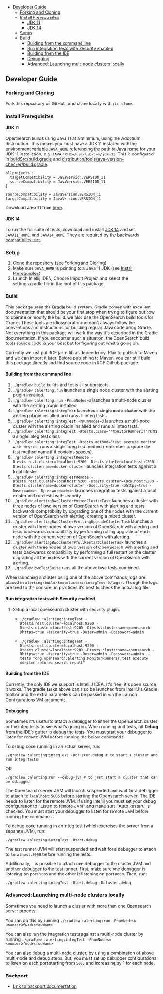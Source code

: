 - [Developer Guide](#developer-guide)
  - [Forking and Cloning](#forking-and-cloning)
  - [Install Prerequisites](#install-prerequisites)
    - [JDK 11](#jdk-11)
    - [JDK 14](#jdk-14)
  - [Setup](#setup)
  - [Build](#build)
    - [Building from the command line](#building-from-the-command-line)
    - [Run integration tests with Security enabled](#run-integration-tests-with-security-enabled)
    - [Building from the IDE](#building-from-the-ide)
    - [Debugging](#debugging)
    - [Advanced: Launching multi node clusters locally](#advanced-launching-multi-node-clusters-locally)

## Developer Guide

### Forking and Cloning

Fork this repository on GitHub, and clone locally with `git clone`.

### Install Prerequisites

#### JDK 11

OpenSearch builds using Java 11 at a minimum, using the Adoptium distribution. This means you must have a JDK 11 installed with the environment variable `JAVA_HOME` referencing the path to Java home for your JDK 11 installation, e.g. `JAVA_HOME=/usr/lib/jvm/jdk-11`. This is configured in [buildSrc/build.gradle](buildSrc/build.gradle) and [distribution/tools/java-version-checker/build.gradle](distribution/tools/java-version-checker/build.gradle).

```
allprojects {
  targetCompatibility = JavaVersion.VERSION_11
  sourceCompatibility = JavaVersion.VERSION_11
}
```

```
sourceCompatibility = JavaVersion.VERSION_11
targetCompatibility = JavaVersion.VERSION_11
```

Download Java 11 from [here](https://adoptium.net/releases.html?variant=openjdk11).

#### JDK 14

To run the full suite of tests, download and install [JDK 14](https://jdk.java.net/archive/) and set `JAVA11_HOME`, and `JAVA14_HOME`. They are required by the [backwards compatibility test](./TESTING.md#testing-backwards-compatibility).

### Setup

1. Clone the repository (see [Forking and Cloning](#forking-and-cloning))
2. Make sure `JAVA_HOME` is pointing to a Java 11 JDK (see [Install Prerequisites](#install-prerequisites))
3. Launch Intellij IDEA, Choose Import Project and select the settings.gradle file in the root of this package.

### Build

This package uses the [Gradle](https://docs.gradle.org/current/userguide/userguide.html) build system. Gradle comes with excellent documentation that should be your first stop when trying to figure out how to operate or modify the build. we also use the OpenSearch build tools for Gradle. These tools are idiosyncratic and don't always follow the conventions and instructions for building regular Java code using Gradle. Not everything in this package will work the way it's described in the Gradle documentation. If you encounter such a situation, the OpenSearch build tools [source code](https://github.com/opensearch-project/OpenSearch/tree/main/buildSrc/src/main/groovy/org/opensearch/gradle) is your best bet for figuring out what's going on.

Currently we just put RCF jar in lib as dependency. Plan to publish to Maven and we can import it later. Before publishing to Maven, you can still build this package directly and find source code in RCF Github package.

#### Building from the command line

1. `./gradlew build` builds and tests all subprojects.
2. `./gradlew :alerting:run` launches a single node cluster with the alerting plugin installed.
3. `./gradlew :alerting:run -PnumNodes=3` launches a multi-node cluster with the alerting plugin installed.
4. `./gradlew :alerting:integTest` launches a single node cluster with the alerting plugin installed and runs all integ tests.
5. `./gradlew :alerting:integTest -PnumNodes=3` launches a multi-node cluster with the alerting plugin installed and runs all integ tests.
6. `./gradlew :alerting:integTest -Dtests.class="*MonitorRunnerIT"` runs a single integ test class
7. `./gradlew :alerting:integTest -Dtests.method="test execute monitor with dryrun"` runs a single integ test method
 (remember to quote the test method name if it contains spaces).
8. `./gradlew :alerting:integTestRemote -Dtests.rest.cluster=localhost:9200 -Dtests.cluster=localhost:9200 -Dtests.clustername=docker-cluster` launches integration tests against a local cluster
9. `./gradlew :alerting:integTestRemote -Dtests.rest.cluster=localhost:9200 -Dtests.cluster=localhost:9200 -Dtests.clustername=docker-cluster -Dsecurity=true -Dhttps=true -Duser=admin -Dpassword=admin` launches integration tests against a local cluster and run tests with security
10. `./gradlew alertingBwcCluster#mixedClusterTask` launches a cluster with three nodes of bwc version of OpenSearch with alerting and tests backwards compatibility by upgrading one of the nodes with the current version of OpenSearch with alerting, creating a mixed cluster.
11. `./gradlew alertingBwcCluster#rollingUpgradeClusterTask` launches a cluster with three nodes of bwc version of OpenSearch with alerting and tests backwards compatibility by performing rolling upgrade of each node with the current version of OpenSearch with alerting.
12. `./gradlew alertingBwcCluster#fullRestartClusterTask` launches a cluster with three nodes of bwc version of OpenSearch with alerting and tests backwards compatibility by performing a full restart on the cluster upgrading all the nodes with the current version of OpenSearch with alerting.
13. `./gradlew bwcTestSuite` runs all the above bwc tests combined.

When launching a cluster using one of the above commands, logs are placed in `alerting/build/testclusters/integTest-0/logs/`. Though the logs are teed to the console, in practices it's best to check the actual log file.

#### Run integration tests with Security enabled 

1. Setup a local opensearch cluster with security plugin.

   - `./gradlew :alerting:integTest -Dtests.rest.cluster=localhost:9200 -Dtests.cluster=localhost:9200 -Dtests.clustername=opensearch -Dhttps=true -Dsecurity=true -Duser=admin -Dpassword=admin`

   - `./gradlew :alerting:integTest -Dtests.rest.cluster=localhost:9200 -Dtests.cluster=localhost:9200 -Dtests.clustername=opensearch -Dhttps=true -Dsecurity=true -Duser=admin -Dpassword=admin --tests "org.opensearch.alerting.MonitorRunnerIT.test execute monitor returns search result"`


#### Building from the IDE

Currently, the only IDE we support is IntelliJ IDEA.  It's free, it's open source, it works. The gradle tasks above can also be launched from IntelliJ's Gradle toolbar and the extra parameters can be passed in via the Launch Configurations VM arguments. 

#### Debugging

Sometimes it's useful to attach a debugger to either the Opensearch cluster or the integ tests to see what's going on. When running unit tests, hit **Debug** from the IDE's gutter to debug the tests.
You must start your debugger to listen for remote JVM before running the below commands.

To debug code running in an actual server, run:

```
./gradlew :alerting:integTest -Dcluster.debug # to start a cluster and run integ tests
```

OR

```
./gradlew :alerting:run --debug-jvm # to just start a cluster that can be debugged
```

The Opensearch server JVM will launch suspended and wait for a debugger to attach to `localhost:5005` before starting the Opensearch server. The IDE needs to listen for the remote JVM. If using Intellij you must set your debug configuration to "Listen to remote JVM" and make sure "Auto Restart" is checked. You must start your debugger to listen for remote JVM before running the commands.

To debug code running in an integ test (which exercises the server from a separate JVM), run:

```
./gradlew :alerting:integTest -Dtest.debug 
```

The test runner JVM will start suspended and wait for a debugger to attach to `localhost:8000` before running the tests.

Additionally, it is possible to attach one debugger to the cluster JVM and another debugger to the test runner. First, make sure one debugger is listening on port `5005` and the other is listening on port `8000`. Then, run:
```
./gradlew :alerting:integTest -Dtest.debug -Dcluster.debug
```

### Advanced: Launching multi-node clusters locally

Sometimes you need to launch a cluster with more than one Opensearch server process.

You can do this by running `./gradlew :alerting:run -PnumNodes=<numberOfNodesYouWant>`

You can also run the integration tests against a multi-node cluster by running `./gradlew :alerting:integTest -PnumNodes=<numberOfNodesYouWant>`

You can also debug a multi-node cluster, by using a combination of above multi-node and debug steps.
But, you must set up debugger configurations to listen on each port starting from `5005` and increasing by 1 for each node.

### Backport

- [Link to backport documentation](https://github.com/opensearch-project/opensearch-plugins/blob/main/BACKPORT.md)
  
